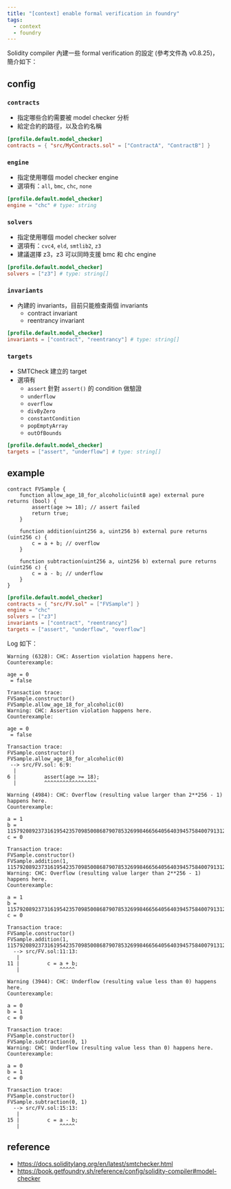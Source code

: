 ```yaml
---
title: "[context] enable formal verification in foundry"
tags:
  - context
  - foundry
---
```


Solidity compiler 內建一些 formal verification 的設定 (參考文件為 v0.8.25)，簡介如下：

## config

### `contracts`

- 指定哪些合約需要被 model checker 分析
- 給定合約的路徑，以及合約名稱

```toml
[profile.default.model_checker]
contracts = { "src/MyContracts.sol" = ["ContractA", "ContractB"] }
```

### `engine`

- 指定使用哪個 model checker engine
- 選項有：`all`, `bmc`, `chc`, `none`

```toml
[profile.default.model_checker]
engine = "chc" # type: string
```

### `solvers`

- 指定使用哪個 model checker solver
- 選項有：`cvc4`, `eld`, `smtlib2`, `z3`
- 建議選擇 z3，z3 可以同時支援 bmc 和 chc engine

```toml
[profile.default.model_checker]
solvers = ["z3"] # type: string[]
```

### `invariants`

- 內建的 invariants，目前只能檢查兩個 invariants
  - contract invariant
  - reentrancy invariant

```toml
[profile.default.model_checker]
invariants = ["contract", "reentrancy"] # type: string[]
```

### `targets`

- SMTCheck 建立的 target
- 選項有
  - `assert` 針對 `assert()` 的 condition 做驗證
  - `underflow`
  - `overflow`
  - `divByZero`
  - `constantCondition`
  - `popEmptyArray`
  - `outOfBounds`

```toml
[profile.default.model_checker]
targets = ["assert", "underflow"] # type: string[]
```

## example

```solidity
contract FVSample {
    function allow_age_18_for_alcoholic(uint8 age) external pure returns (bool) {
        assert(age >= 18); // assert failed
        return true;
    }

    function addition(uint256 a, uint256 b) external pure returns (uint256 c) {
        c = a + b; // overflow
    }

    function subtraction(uint256 a, uint256 b) external pure returns (uint256 c) {
        c = a - b; // underflow
    }
}
```

```toml
[profile.default.model_checker]
contracts = { "src/FV.sol" = ["FVSample"] }
engine = "chc"
solvers = ["z3"]
invariants = ["contract", "reentrancy"]
targets = ["assert", "underflow", "overflow"]
```

Log 如下：

```console
Warning (6328): CHC: Assertion violation happens here.
Counterexample:

age = 0
 = false

Transaction trace:
FVSample.constructor()
FVSample.allow_age_18_for_alcoholic(0)
Warning: CHC: Assertion violation happens here.
Counterexample:

age = 0
 = false

Transaction trace:
FVSample.constructor()
FVSample.allow_age_18_for_alcoholic(0)
 --> src/FV.sol: 6:9:
  |
6 |         assert(age >= 18);
  |         ^^^^^^^^^^^^^^^^^

Warning (4984): CHC: Overflow (resulting value larger than 2**256 - 1) happens here.
Counterexample:

a = 1
b = 115792089237316195423570985008687907853269984665640564039457584007913129639935
c = 0

Transaction trace:
FVSample.constructor()
FVSample.addition(1, 115792089237316195423570985008687907853269984665640564039457584007913129639935)
Warning: CHC: Overflow (resulting value larger than 2**256 - 1) happens here.
Counterexample:

a = 1
b = 115792089237316195423570985008687907853269984665640564039457584007913129639935
c = 0

Transaction trace:
FVSample.constructor()
FVSample.addition(1, 115792089237316195423570985008687907853269984665640564039457584007913129639935)
  --> src/FV.sol:11:13:
   |
11 |         c = a + b;
   |             ^^^^^

Warning (3944): CHC: Underflow (resulting value less than 0) happens here.
Counterexample:

a = 0
b = 1
c = 0

Transaction trace:
FVSample.constructor()
FVSample.subtraction(0, 1)
Warning: CHC: Underflow (resulting value less than 0) happens here.
Counterexample:

a = 0
b = 1
c = 0

Transaction trace:
FVSample.constructor()
FVSample.subtraction(0, 1)
  --> src/FV.sol:15:13:
   |
15 |         c = a - b;
   |             ^^^^^
```

## reference

- https://docs.soliditylang.org/en/latest/smtchecker.html
- https://book.getfoundry.sh/reference/config/solidity-compiler#model-checker
